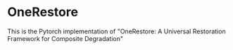 # OneRestore
This is the Pytorch implementation of "OneRestore: A Universal Restoration Framework for Composite Degradation"
